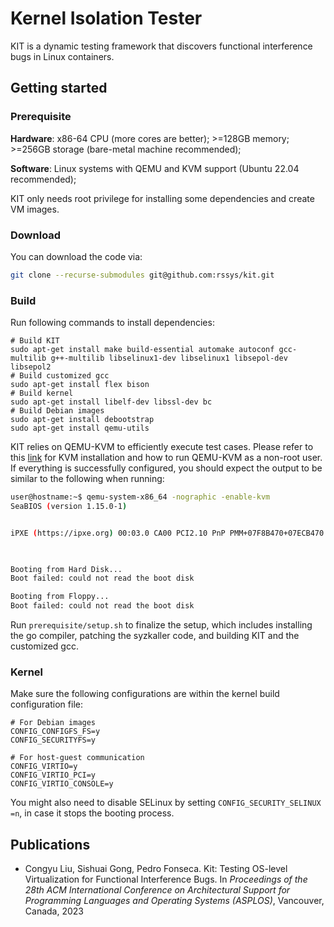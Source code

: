 # Kernel Isolation Tester

KIT is a dynamic testing framework that discovers functional interference bugs in Linux containers.

## Getting started

### Prerequisite

**Hardware**: x86-64 CPU (more cores are better); >=128GB memory; >=256GB storage (bare-metal machine recommended);

**Software**: Linux systems with QEMU and KVM support (Ubuntu 22.04 recommended);

KIT only needs root privilege for installing some dependencies and create VM images.

### Download

You can download the code via:

```bash
git clone --recurse-submodules git@github.com:rssys/kit.git
```

### Build

Run following commands to install dependencies:

```shell
# Build KIT
sudo apt-get install make build-essential automake autoconf gcc-multilib g++-multilib libselinux1-dev libselinux1 libsepol-dev libsepol2
# Build customized gcc
sudo apt-get install flex bison
# Build kernel
sudo apt-get install libelf-dev libssl-dev bc
# Build Debian images
sudo apt-get install debootstrap
sudo apt-get install qemu-utils
```

KIT relies on QEMU-KVM to efficiently execute test cases. Please refer to this [link](https://help.ubuntu.com/community/KVM/Installation) for KVM installation and how to run QEMU-KVM as a non-root user. If everything is successfully configured, you should expect the output to be similar to the following when running:

```bash
user@hostname:~$ qemu-system-x86_64 -nographic -enable-kvm
SeaBIOS (version 1.15.0-1)


iPXE (https://ipxe.org) 00:03.0 CA00 PCI2.10 PnP PMM+07F8B470+07ECB470 CA00
                                                                               


Booting from Hard Disk...
Boot failed: could not read the boot disk

Booting from Floppy...
Boot failed: could not read the boot disk


```

Run `prerequisite/setup.sh` to finalize the setup, which includes installing the go compiler, patching the syzkaller code, and building KIT and the customized gcc.

### Kernel

Make sure the following configurations are within the kernel build configuration file:

```shell
# For Debian images
CONFIG_CONFIGFS_FS=y
CONFIG_SECURITYFS=y

# For host-guest communication
CONFIG_VIRTIO=y
CONFIG_VIRTIO_PCI=y
CONFIG_VIRTIO_CONSOLE=y
```

You might also need to disable SELinux by setting `CONFIG_SECURITY_SELINUX =n`, in case it stops the booting process.

## Publications

* Congyu Liu, Sishuai Gong, Pedro Fonseca. Kit: Testing OS-level Virtualization for Functional Interference Bugs. In *Proceedings of the 28th ACM International Conference on Architectural Support for Programming Languages and Operating Systems (ASPLOS)*, Vancouver, Canada, 2023